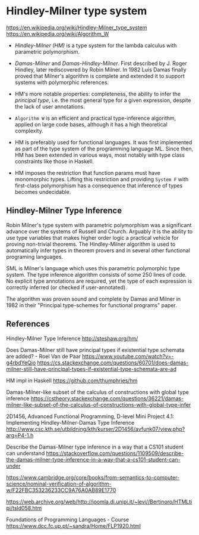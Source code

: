 # Hindley-Milner type system

https://en.wikipedia.org/wiki/Hindley-Milner_type_system
https://en.wikipedia.org/wiki/Algorithm_W

- *Hindley-Milner (HM)* is a type system for the lambda calculus with parametric polymorphism.

- *Damas-Milner* and *Damas-Hindley-Milner*. First described by J. Roger Hindley, later rediscovered by Robin Milner. In 1982 Luis Damas finally proved that Milner's algorithm is complete and extended it to support systems with polymorphic references.

- HM's more notable properties: completeness, the ability to infer the *principal type*, i.e. the most general type for a given expression, despite the lack of user annotations.

- `Algorithm W` is an efficient and practical type-inference algorithm, applied on large code bases, although it has a high theoretical complexity.

- HM is preferably used for functional languages. It was first implemented as part of the type system of the programming language ML. Since then, HM has been extended in various ways, most notably with type class constraints like those in Haskell.

- HM imposes the restriction that function params must have monomorphic types. Lifting this restriction and providing `System F` with first-class polymorphism has a consequence that inference of types becomes undecidable. 



## Hindley-Milner Type Inference

Robin Milner's type system with parametric polymorphism was a significant advance over the systems of Russell and Church. Arguably it is the ability to use type variables that makes higher order logic a practical vehicle for proving non-trivial theorems. The Hindley-Milner algorithm is used to automatically infer types in theorem provers and in several other functional programing languages.

SML is Milner's language which uses this parametric polymorphic type system. The type inference algorithm consists of some 250 lines of code. No explicit type annotations are required, yet the type of each expression is correctly inferred (or checked if user-annotated).

The algorithm was proven sound and complete by Damas and Milner in 1982 in their "Principal type-schemes for functional programs" paper.





## References

Hindley-Milner Type Inference
http://steshaw.org/hm/

Does Damas-Milner still have principal types if existential type schemata are added? - Roel Van de Paar
https://www.youtube.com/watch?v=-g4rbdYeQjo
https://cs.stackexchange.com/questions/60701/does-damas-milner-still-have-principal-types-if-existential-type-schemata-are-ad

HM impl in Haskell
https://github.com/thumphries/hm

Damas-Milner-like subset of the calculus of constructions with global type inference
https://cstheory.stackexchange.com/questions/36221/damas-milner-like-subset-of-the-calculus-of-constructions-with-global-type-infer

2D1456, Advanced Functional Programming, D-level
Mini Project 4.1: Implementing Hindley-Milner-Damas Type Inference
http://www.csc.kth.se/utbildning/kth/kurser/2D1456/avfunk07/view.php?arg=P4-1.h

Describe the Damas-Milner type inference in a way that a CS101 student can understand
https://stackoverflow.com/questions/1109509/describe-the-damas-milner-type-inference-in-a-way-that-a-cs101-student-can-under

https://www.cambridge.org/core/books/from-semantics-to-computer-science/nominal-verification-of-algorithm-w/F22FBC353236233CC9A76A0AB89E1770

https://web.archive.org/web/http://joomla.di.unipi.it/~levi//Bertinoro/HTMLtipi/tsld058.htm


Foundations of Programming Languages - Course
https://www.dcc.fc.up.pt/~sandra/Home/FLP1920.html
